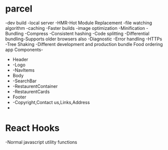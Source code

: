 # parcel
-dev build
-local server
-HMR-Hot Module Replacement
-file watching algorithm
-caching -Faster builds
-image optimization
-Minification
-Bundling
-Compress
-Consistent hashing
-Code splitting
-Differential bundling-Supports older browsers also
-Diagnostic 
-Error handling
-HTTPs
-Tree Shaking
-Different development and production bundle
Food ordering app Components-
 * Header
 * -Logo
 * -NavItems
 * Body
 * -SearchBar
 * -RestaurentContainer
 *  -RestaurentCards
 * Footer
 * -Copyright,Contact us,Links,Address
 * 
 # React Hooks
 -Normal javascript utility functions
